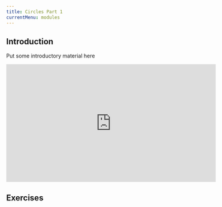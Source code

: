 ```yaml
---
title: Circles Part 1
currentMenu: modules
---
```


## Introduction  

Put some introductory material here

<div class="youtube-wrapper"><iframe width="560" height="315" src="https://www.youtube.com/embed/jyLRpr2P0MQ?rel=0" frameborder="0" allowfullscreen></iframe></div>

## Exercises